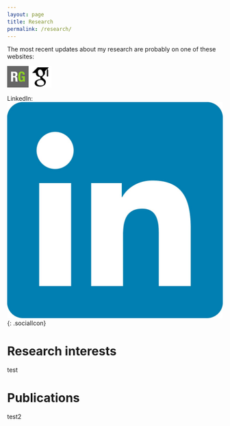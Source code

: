 ```yaml
---
layout: page
title: Research
permalink: /research/
---
```


The most recent updates about my research are probably on one of these websites:

[<img src="/img/ResearchGate.png" alt="ResearchGate icon" style="width:50px" />](https://www.researchgate.net/profile/Etienne_Michon2)
[<img src="/img/scholar.png" alt="Google Scholar icon" style="width:50px" />](http://scholar.google.com/citations?user=-EPwIk4AAAAJ)

LinkedIn: ![LinkeIn icon](/img/linkedin.jpg){: .socialIcon}

# Research interests

test

# Publications

test2

